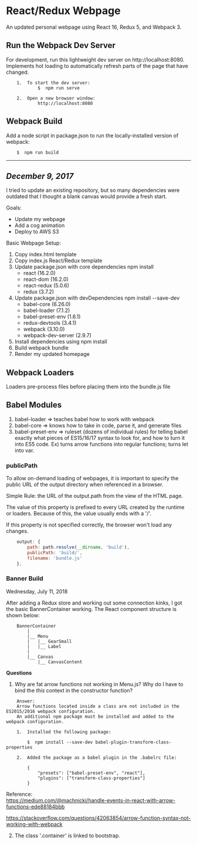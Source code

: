 # React/Redux Webpage
An updated personal webpage using React 16, Redux 5, and Webpack 3.

## Run the Webpack Dev Server

For development, run this lightweight dev server on http://localhost:8080.  Implements hot loading to automatically refresh parts of the page that have changed.

```
    1.  To start the dev server:
            $  npm run serve

    2.  Open a new browser window:
            http://localhost:8080

```

## Webpack Build

Add a node script in package.json to run the locally-installed version of webpack:
```` javascript 
    $  npm run build
````

---


_December 9, 2017_
---
I tried to update an existing repository, but so many dependencies were outdated that I thought a blank canvas would provide a fresh start.

Goals:
-  Update my webpage
-  Add a cog animation
-  Deploy to AWS S3

Basic Webpage Setup:
1. Copy index.html template
2. Copy index.js React/Redux template
3. Update package.json with core dependencies
    npm install
    - react (16.2.0)
    - react-dom (16.2.0)
    - react-redux (5.0.6)
    - redux (3.7.2)
4. Update package.json with devDependencies 
    npm install --save-dev 
    - babel-core (6.26.0)
    - babel-loader (7.1.2)
    - babel-preset-env (1.6.1)
    - redux-devtools (3.4.1)
    - webpack (3.10.0)
    - webpack-dev-server (2.9.7)
4. Install dependencies using npm install
5. Build webpack bundle
6. Render my updated homepage

## Webpack Loaders
Loaders pre-process files before placing them into the bundle.js file

## Babel Modules
1.  babel-loader => teaches babel how to work with webpack
2.  babel-core => knows how to take in code, parse it, and generate files
3.  babel-preset-env => ruleset (dozens of individual rules) for telling babel exactly what pieces of ES15/16/17 syntax to look for, and how to turn it into ES5 code.  Ex) turns arrow functions into regular functions; turns let into var.

### publicPath
To allow on-demand loading of webpages, it is important to specify the public URL of the output directory when referenced in a browser.  

Simple Rule: the URL of the output.path from the view of the HTML page.

The value of this property is prefixed to every URL created by the runtime or loaders.  Because of this, the value usually ends with a '/'.  

If this property is not specified correctly, the browser won't load any changes.

```` javascript
    output: {
        path: path.resolve(__dirname, 'build'),
        publicPath: 'build/',
        filename: 'bundle.js'
    },
````

### Banner Build ###
Wednesday, July 11, 2018

After adding a Redux store and working out some connection kinks, I got the basic BannerContainer working.  The React component structure is shown below:

````
    BannerContainer
        |
        |__ Menu
        |   |__ GearSmall
        |   |__ Label
        |
        |__ Canvas
            |__ CanvasContent
````

__Questions__
1.  Why are fat arrow functions not working in Menu.js?  Why do I have to bind the _this_ context in the constructor function?

```
    Answer:  
    Arrow functions located inside a class are not included in the ES2015/2016 webpack configuration.  
    An additional npm package must be installed and added to the webpack configuration.

    1.  Installed the following package:

        $  npm install --save-dev babel-plugin-transform-class-properties

    2.  Added the package as a babel plugin in the .babelrc file:

        {
            "presets": ["babel-preset-env", "react"],
            "plugins": ["transform-class-properties"]
        }
```

Reference:  
https://medium.com/@machnicki/handle-events-in-react-with-arrow-functions-ede88184bbb

https://stackoverflow.com/questions/42063854/arrow-function-syntax-not-working-with-webpack

2.  The class '.container' is linked to bootstrap.











